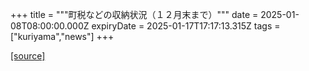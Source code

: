 +++
title = """町税などの収納状況（１２月末まで）"""
date = 2025-01-08T08:00:00.000Z
expiryDate = 2025-01-17T17:17:13.315Z
tags = ["kuriyama","news"]
+++


[[source]](https://www.town.kuriyama.hokkaido.jp/soshiki/35/946.html)
